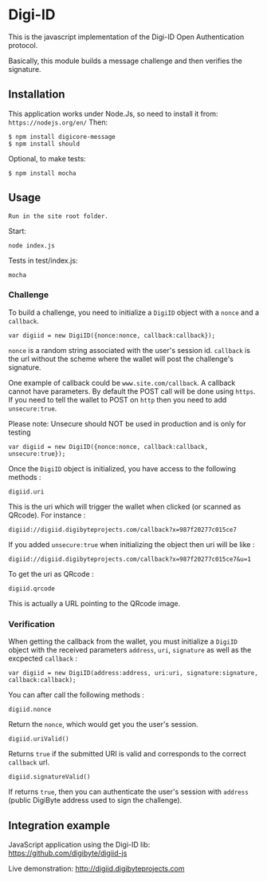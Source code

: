 # Digi-ID

This is the javascript implementation of the Digi-ID Open Authentication protocol.

Basically, this module builds a message challenge and then verifies the signature.

## Installation

This application works under Node.Js, so need to install it from: `https://nodejs.org/en/`
Then:

    $ npm install digicore-message
    $ npm install should

Optional, to make tests:

    $ npm install mocha

## Usage

    Run in the site root folder.

Start: 
```
node index.js
```

Tests in test/index.js:
```
mocha
```

### Challenge

To build a challenge, you need to initialize a `DigiID` object with a `nonce` and a `callback`.

```
var digiid = new DigiID({nonce:nonce, callback:callback});
```

`nonce` is a random string associated with the user's session id.
`callback` is the url without the scheme where the wallet will post the challenge's signature.

One example of callback could be `www.site.com/callback`. A callback cannot have parameters. By
default the POST call will be done using `https`. If you need to tell the wallet to POST on
`http` then you need to add `unsecure:true`.

Please note: Unsecure should NOT be used in production and is only for testing

```
var digiid = new DigiID({nonce:nonce, callback:callback, unsecure:true});
```

Once the `DigiID` object is initialized, you have access to the following methods :

```
digiid.uri
```

This is the uri which will trigger the wallet when clicked (or scanned as QRcode). For instance :

```
digiid://digiid.digibyteprojects.com/callback?x=987f20277c015ce7
```

If you added `unsecure:true` when initializing the object then uri will be like :

```
digiid://digiid.digibyteprojects.com/callback?x=987f20277c015ce7&u=1
```

To get the uri as QRcode :

```
digiid.qrcode
```

This is actually a URL pointing to the QRcode image.

### Verification

When getting the callback from the wallet, you must initialize a `DigiID` object with the received 
parameters `address`, `uri`, `signature` as well as the excpected `callback` :

```
var digiid = new DigiID(address:address, uri:uri, signature:signature, callback:callback);
```

You can after call the following methods :

```
digiid.nonce
```

Return the `nonce`, which would get you the user's session.

```
digiid.uriValid()
```

Returns `true` if the submitted URI is valid and corresponds to the correct `callback` url.

```
digiid.signatureValid()
```

If returns `true`, then you can authenticate the user's session with `address` (public
DigiByte address used to sign the challenge).


## Integration example

JavaScript application using the Digi-ID lib: https://github.com/digibyte/digiid-js

Live demonstration: http://digiid.digibyteprojects.com
